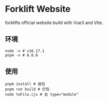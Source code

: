 # Forklift Website

forklifts official website build with Vue3 and Vite.

## 环境

```shell
node -v # v16.17.1
pnpm -v # 8.6.0
```

## 使用

```shell
pnpm install # 装包
pnpm run build # 打包
node toFile.cjs # 去 type="module"
```